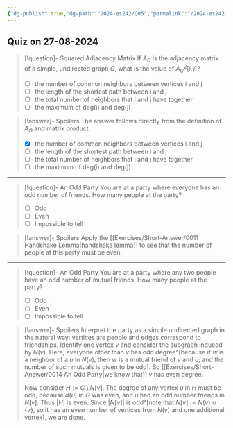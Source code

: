 ```yaml
---
{"dg-publish":true,"dg-path":"2024-es242/Q05","permalink":"/2024-es242/q05/","hide":true}
---
```


## Quiz on 27-08-2024


<div class="transclusion internal-embed is-loaded"><div class="markdown-embed">



> [!question]- Squared Adjacency Matrix
> If $A_G$ is the adjacency matrix of a simple, undirected graph $G$, what is the value of $A^2_G[i,j]$?
> 
> - [ ] the number of common neighbors between vertices i and j
> - [ ] the length of the shortest path between i and j
> - [ ] the total number of neighbors that i and j have together
> - [ ] the maximum of deg(i) and deg(j)

> [!answer]- Spoilers
> The answer follows directly from the definition of $A_G$ and matrix product.
>
> - [X] the number of common neighbors between vertices i and j
> - [ ] the length of the shortest path between i and j
> - [ ] the total number of neighbors that i and j have together
> - [ ] the maximum of deg(i) and deg(j)


</div></div>


---

<div class="transclusion internal-embed is-loaded"><div class="markdown-embed">



> [!question]- An Odd Party
> You are at a party where everyone has an odd number of friends. How many people at the party?
> - [ ] Odd
> - [ ] Even
> - [ ] Impossible to tell


> [!answer]- Spoilers
> Apply the [[Exercises/Short-Answer/0011 Handshake Lemma\|handshake lemma]] to see that the number of people at this party must be even.


</div></div>


---

<div class="transclusion internal-embed is-loaded"><div class="markdown-embed">



> [!question]- An Odd Party
> You are at a party where any two people have an odd number of mutual friends. How many people at the party?
> 
> - [ ] Odd
> - [ ] Even
> - [ ] Impossible to tell


> [!answer]- Spoilers
> Interpret the party as a simple undirected graph in the natural way: vertices are people and edges correspond to friendships. Identify one vertex $v$ and consider the subgraph induced by $N(v)$. Here, everyone other than $v$ has odd degree^[because if $w$ is a neighbor of a $u$ in $N(v)$, then $w$ is a mutual friend of $v$ and $u$; and the number of such mutuals is given to be odd]. So [[Exercises/Short-Answer/0014 An Odd Party\|we know that]] $v$ has even degree. 
> 
> Now consider $H := G \setminus N[v]$. The degree of any vertex $u$ in $H$ must be odd, because $d(u)$ in $G$ was even, and $u$ had an odd number friends in $N[v]$. Thus $|H|$ is even. Since $|N[v]|$ is odd^[note that $N[v] := N(v) \cup \{v\}$, so it has an even number of vertices from $N(v)$ and one additional vertex], we are done.

</div></div>



